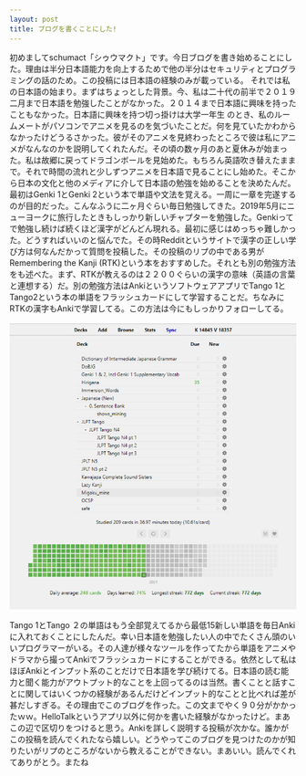 ```yaml
---
layout: post
title: ブログを書くことにした!
---
```



初めましてschumact「シゥウマクト」です。今日ブログを書き始めることにした。理由は半分日本語能力を向上するためで他の半分はセキュリティとプログラミングの話のため。この投稿には日本語の経験のみが載っている。
それでは私の日本語の始まり。まずはちょっとした背景。今、私は二十代の前半で２０１９二月まで日本語を勉強したことがなかった。２０１４まで日本語に興味を持ったこともなかった。日本語に興味を持つ切っ掛けは大学一年生
のとき、私のルームメートがパソコンでアニメを見るのを気づいたことだ。何を見ていたかわからなかったけどうるさかった。彼がそのアニメを見終わったところで彼は私にアニメがなんなのかを説明してくれたんだ。その頃の数ヶ月のあと夏休みが始まった。私は故郷に戻ってドラゴンボールを見始めた。もちろん英語吹き替えたままで。それで時間の流れと少しずつアニメを日本語で見ることにし始めた。そこから日本の文化と他のメディアに介して日本語の勉強を始めることを決めたんだ。最初はGenki 1とGenki 2という本で単語や文法を覚える。一周に一章を完遂するのが目的だった。こんなふうに二ヶ月ぐらい毎日勉強してきた。2019年5月にニューヨークに旅行したときもしっかり新しいチャプターを勉強した。Genkiってで勉強し続けば続くほど漢字がどんどん現れる。最初に感じはめっちゃ難しかった。どうすればいいのと悩んでた。その時Redditというサイトで漢字の正しい学び方は何なんだかって質問を投稿した。その投稿のリプの中である男がRemembering the Kanji (RTK)という本をおすすめした。それとも別の勉強方法をも述べた。まず、RTKが教えるのは２２００ぐらいの漢字の意味（英語の言葉と連想する）だ。別の勉強方法はAnkiというソフトウェアアプリでTango 1とTango2という本の単語をフラッシュカードにして学習することだ。ちなみにRTKの漢字もAnkiで学習してる。この方法は今にもしっかりフォローしてる。

![Anki 6/20/2021](../images/Anki.PNG)

Tango 1とTango ２の単語はもう全部覚えてるから最低15新しい単語を毎日Ankiに入れておくことにしたんだ。幸い日本語を勉強したい人の中でたくさん頭のいいプログラマーがいる。その人達が様々なツールを作ってたから単語をアニメやドラマから撮ってAnkiでフラッシュカードにすることができる。依然として私はほぼAnkiとインプット系のことだけで日本語を学び続けてる。日本語の読む能力と聞く能力がアウトプット的なことを上回ってるのは当然。書くことと話すことに関してはいくつかの経験があるんだけどインプット的なことと比べれば差が甚だしすぎる。その理由でこのブログを作った。この文までやく９０分がかかったｗｗ。HelloTalkというアプリ以外に何かを書いた経験がなかったけど。まあこの辺で区切りをつけると思う。Ankiを詳しく説明する投稿が次かな。誰かがこの投稿を読んでくれたなら嬉しい。どうやってこのブログを見つけたのかが知りたいがリプのところがないから教えることができない。まあいい。読んでくれてありがとう。またね
